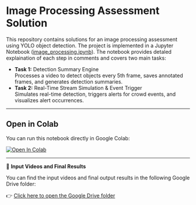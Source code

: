 # Image Processing Assessment Solution

This repository contains solutions for an image processing assessment using YOLO object detection. The project is implemented in a Jupyter Notebook ([image_processing.ipynb](image_processing.ipynb)). The notebook provides detaled explaination of each step in comments and covers two main tasks:

- **Task 1:** Detection Summary Engine  
  Processes a video to detect objects every 5th frame, saves annotated frames, and generates detection summaries.
- **Task 2:** Real-Time Stream Simulation & Event Trigger  
  Simulates real-time detection, triggers alerts for crowd events, and visualizes alert occurrences.

---

## Open in Colab

You can run this notebook directly in Google Colab:

[![Open In Colab](https://colab.research.google.com/assets/colab-badge.svg)](https://colab.research.google.com/github/flatneuron/image_processing/blob/main/image_processing.ipynb)

---

📁 **Input Videos and Final Results**

You can find the input videos and final output results in the following Google Drive folder:

👉 [Click here to open the Google Drive folder](https://drive.google.com/drive/folders/1LCjRO_N-wBaYgkWFNXsgRLrQDsAmR4CE?usp=drive_link)

